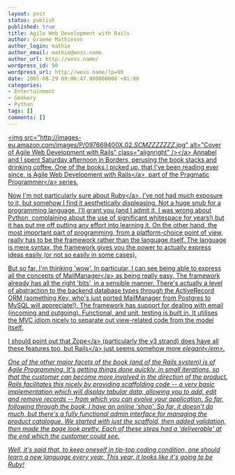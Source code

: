 ```yaml
---
layout: post
status: publish
published: true
title: Agile Web Development with Rails
author: Graeme Mathieson
author_login: mathie
author_email: mathie@woss.name
author_url: http://woss.name/
wordpress_id: 90
wordpress_url: http://woss.name/?p=90
date: 2005-08-29 09:06:47.000000000 +01:00
categories:
- Entertainment
- Geekery
- Python
tags: []
comments: []
---
```

<a href="http:&#47;&#47;www.amazon.co.uk&#47;exec&#47;obidos&#47;ASIN&#47;097669400X&#47;mathieoftheen-21"><img src="http:&#47;&#47;images-eu.amazon.com&#47;images&#47;P&#47;097669400X.02._SCMZZZZZZZ_.jpg" alt="Cover of Agile Web Development with Rails" class="alignright" &#47;><&#47;a> Annabel and I spent Saturday afternoon in Borders, perusing the book stacks and drinking coffee.  One of the books I picked up, that I've been reading ever since, is <a href="http:&#47;&#47;www.amazon.co.uk&#47;exec&#47;obidos&#47;ASIN&#47;097669400X&#47;mathieoftheen-21">Agile Web Development with Rails<&#47;a>, part of the <a href="http:&#47;&#47;www.pragmaticprogrammer.com&#47;">Pragmatic Programmer<&#47;a> series.

Now I'm not particularly sure about <a href="http:&#47;&#47;www.ruby-lang.org&#47;">Ruby<&#47;a>.  I've not had much exposure to it, but somehow I find it aesthetically displeasing.  Not a huge snub for a programming language, I'll grant you (and I admit it, I was wrong about Python, complaining about the use of significant whitespace for years!) but it has put me off putting any effort into learning it.  On the other hand, the most important part of programming, from a platform-choice point of view, really has to be the framework rather than the language itself.  The language is mere syntax, the framework gives you the power to actually express ideas easily (or not so easily in some cases).

But so far, I'm thinking 'wow'.  In particular, I can see being able to express all the concepts of <a href="http:&#47;&#47;www.logicalware.com&#47;" title="MailManager email response management system">MailManager<&#47;a> as being really easy.  The framework already has all the right 'bits', in a sensible manner.  There's actually a level of abstraction to the backend database types through the ActiveRecord ORM (something Kev, who's just ported MailManager from Postgres to MySQL will appreciate!).  The framework has support for dealing with email (incoming and outgoing).  Functional, and unit, testing is built in.  It utilises the MVC idiom nicely to separate out view-related code from the model itself.

I should point out that <a href="http:&#47;&#47;zope.org&#47;">Zope<&#47;a> (particularly the v3 strand) does have all these features too, but <a href="http:&#47;&#47;rubyonrails.org&#47;">Rails<&#47;a> just seems somehow more <em>elegant<&#47;em>.

One of the other major facets of the book (and of the Rails system) is of Agile Programming.  It's getting things done quickly, in small iterations, so that the customer can become more involved in the direction of the product.  Rails facilitates this nicely by providing scaffolding code -- a very basic implementation which will display tabular data, allowing you to add, edit and remove records -- from which you can evolve your application.  So far, following through the book, I have an online 'shop'.  So far, it doesn't do much, but there's a fully functional admin interface for managing the product catalogue.  We started with just the scaffold, then added validation, then made the page look pretty.  Each of these steps had a 'deliverable' at the end which the customer could see.

Well, it's said that, to keep oneself in tip-top coding condition, one should learn a new language every year.  This year, it looks like it's going to be Ruby!
